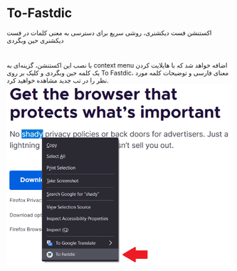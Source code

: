 # To-Fastdic
اکستنشن فست دیکشنری، روشی سریع برای دسترسی به معنی کلمات در فست دیکشنری حین وبگردی
#
با نصب این اکستنشن، گزینه‌ای به context menu اضافه خواهد شد که با هایلایت کردن یک کلمه حین وبگردی و کلیک بر روی To Fastdic، معنای فارسی و توضیحات کلمه مورد نظر را در تب جدید مشاهده خواهید کرد.
![To Fastdic](https://github.com/Shahnazi2002/To-Fastdic/blob/master/screenshots/0.png?raw=true)
